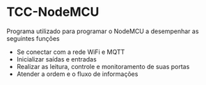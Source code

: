 # TCC-NodeMCU

Programa utilizado para programar o NodeMCU a desempenhar as seguintes funções

* Se conectar com a rede WiFi e MQTT
* Inicializar saídas e entradas
* Realizar as leitura, controle e monitoramento de suas portas
* Atender a ordem e o fluxo de informações
